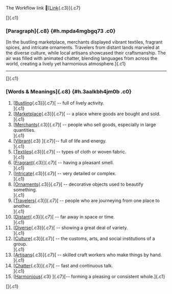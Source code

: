 The Workflow link
👏[[Link](https://www.google.com/url?q=http://www.google.com&sa=D&source=editors&ust=1761281429760333&usg=AOvVaw0ZnKTOuIPBAZk-6MyMUZ2j){.c3}]{.c7}

[]{.c1}

### [Paragraph]{.c8} {#h.mpda4mgbgq73 .c0}

[In the bustling marketplace, merchants displayed vibrant textiles,
fragrant spices, and intricate ornaments. Travelers from distant lands
marveled at the diverse culture, while local artisans showcased their
craftsmanship. The air was filled with animated chatter, blending
languages from across the world, creating a lively yet harmonious
atmosphere.]{.c1}

------------------------------------------------------------------------

[]{.c1}

### [Words & Meanings]{.c8} {#h.3aalkbh4jm0b .c0}

1.  [[Bustling](https://www.google.com/url?q=http://www.google.com&sa=D&source=editors&ust=1761281429760990&usg=AOvVaw0_EVvU1j1LQ_g10YFfZnRs){.c3}]{.c7}[ --
    full of lively activity.\
    ]{.c1}
2.  [[Marketplace](https://www.google.com/url?q=http://www.google.com&sa=D&source=editors&ust=1761281429761116&usg=AOvVaw1USq_ApMFvStJz9eXSV4UT){.c3}]{.c7}[ --
    a place where goods are bought and sold.\
    ]{.c1}
3.  [[Merchants](https://www.google.com/url?q=http://www.google.com&sa=D&source=editors&ust=1761281429761241&usg=AOvVaw2syKogXnfC8A_55SDRmZSr){.c3}]{.c7}[ --
    people who sell goods, especially in large quantities.\
    ]{.c1}
4.  [[Vibrant](https://www.google.com/url?q=http://www.google.com&sa=D&source=editors&ust=1761281429761374&usg=AOvVaw3BLRiY9y4-0A_Rd6jpGNq2){.c3}
    ]{.c7}[-- full of life and energy.\
    ]{.c1}
5.  [[Textiles](https://www.google.com/url?q=http://www.google.com&sa=D&source=editors&ust=1761281429761482&usg=AOvVaw00uXp2G97BgQ0PjaVX0r7Y){.c3}]{.c7}[ --
    types of cloth or woven fabric.\
    ]{.c1}
6.  [[Fragrant](https://www.google.com/url?q=http://www.google.com&sa=D&source=editors&ust=1761281429761594&usg=AOvVaw3EZcv-KzplObgxQpJ_j4C1){.c3}]{.c7}[ --
    having a pleasant smell.\
    ]{.c1}
7.  [[Intricate](https://www.google.com/url?q=http://www.google.com&sa=D&source=editors&ust=1761281429761698&usg=AOvVaw0ccnTS_8EVFYcH4anMBnE8){.c3}]{.c7}[ --
    very detailed or complex.\
    ]{.c1}
8.  [[Ornaments](https://www.google.com/url?q=http://www.google.com&sa=D&source=editors&ust=1761281429761813&usg=AOvVaw1FD6jiwR4V32gqI-q6A0Om){.c3}]{.c7}[ --
    decorative objects used to beautify something.\
    ]{.c1}
9.  [[Travelers](https://www.google.com/url?q=http://www.google.com&sa=D&source=editors&ust=1761281429761940&usg=AOvVaw3T8y61JlCt-rB-xMtNXyaT){.c3}]{.c7}[ --
    people who are journeying from one place to another.\
    ]{.c1}
10. [[Distant](https://www.google.com/url?q=http://www.google.com&sa=D&source=editors&ust=1761281429762066&usg=AOvVaw0mWcX6e7I_i6nYdbESr_jT){.c3}]{.c7}[ --
    far away in space or time.\
    ]{.c1}
11. [[Diverse](https://www.google.com/url?q=http://www.google.com&sa=D&source=editors&ust=1761281429762171&usg=AOvVaw0AsTQBH-v2uIdw6PtcCSKQ){.c3}]{.c7}[ --
    showing a great deal of variety.\
    ]{.c1}
12. [[Culture](https://www.google.com/url?q=http://www.google.com&sa=D&source=editors&ust=1761281429762280&usg=AOvVaw26KIL2Uet3eMFnMrEWUN5q){.c3}]{.c7}[ --
    the customs, arts, and social institutions of a group.\
    ]{.c1}
13. [[Artisans](https://www.google.com/url?q=http://www.google.com&sa=D&source=editors&ust=1761281429762410&usg=AOvVaw0RkriWaNBMjAknpVjBLccX){.c3}]{.c7}[ --
    skilled craft workers who make things by hand.\
    ]{.c1}
14. [[Chatter](https://www.google.com/url?q=http://www.google.com&sa=D&source=editors&ust=1761281429762532&usg=AOvVaw30quWc3EZpmQ27QC8OwOVf){.c3}]{.c7}[ --
    fast and continuous talk.\
    ]{.c1}
15. [[Harmonious](https://www.google.com/url?q=http://www.google.com&sa=D&source=editors&ust=1761281429762640&usg=AOvVaw1mu-4dQ3YmRbUFI_iC2nW_){.c3}
    ]{.c7}[-- forming a pleasing or consistent whole.]{.c1}

[]{.c1}
